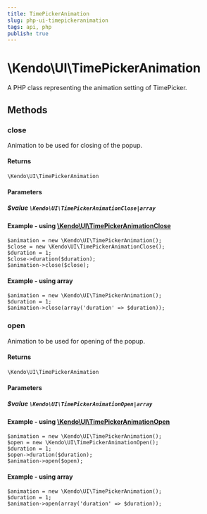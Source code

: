 ```yaml
---
title: TimePickerAnimation
slug: php-ui-timepickeranimation
tags: api, php
publish: true
---
```


# \Kendo\UI\TimePickerAnimation

A PHP class representing the animation setting of TimePicker.


## Methods

### close

Animation to be used for closing of the popup.

#### Returns
`\Kendo\UI\TimePickerAnimation`

#### Parameters

##### $value `\Kendo\UI\TimePickerAnimationClose|array`


#### Example - using [\Kendo\UI\TimePickerAnimationClose](/api/wrappers/php/Kendo/UI/TimePickerAnimationClose)

    $animation = new \Kendo\UI\TimePickerAnimation();
    $close = new \Kendo\UI\TimePickerAnimationClose();
    $duration = 1;
    $close->duration($duration);
    $animation->close($close);

#### Example - using array

    $animation = new \Kendo\UI\TimePickerAnimation();
    $duration = 1;
    $animation->close(array('duration' => $duration));

### open

Animation to be used for opening of the popup.

#### Returns
`\Kendo\UI\TimePickerAnimation`

#### Parameters

##### $value `\Kendo\UI\TimePickerAnimationOpen|array`


#### Example - using [\Kendo\UI\TimePickerAnimationOpen](/api/wrappers/php/Kendo/UI/TimePickerAnimationOpen)

    $animation = new \Kendo\UI\TimePickerAnimation();
    $open = new \Kendo\UI\TimePickerAnimationOpen();
    $duration = 1;
    $open->duration($duration);
    $animation->open($open);

#### Example - using array

    $animation = new \Kendo\UI\TimePickerAnimation();
    $duration = 1;
    $animation->open(array('duration' => $duration));

